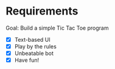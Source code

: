 # Requirements

Goal: Build a simple Tic Tac Toe program

- [x] Text-based UI
- [x] Play by the rules
- [x] Unbeatable bot
- [x] Have fun!
